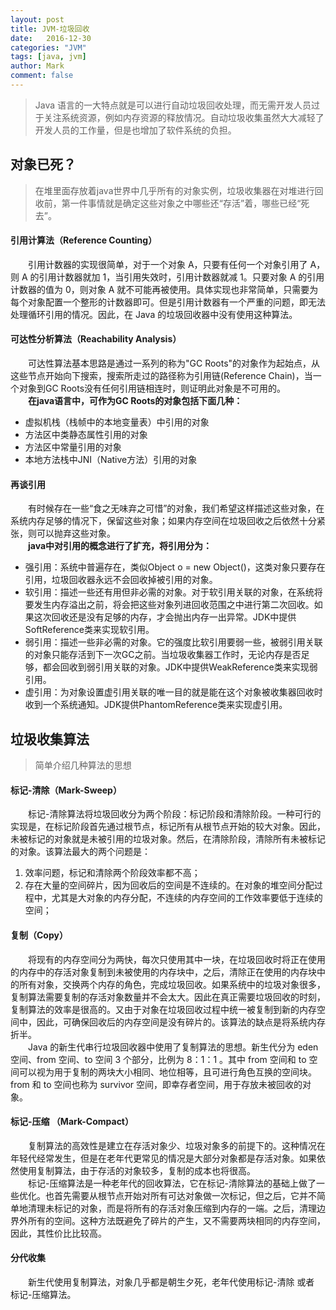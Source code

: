 ```yaml
---
layout: post
title: JVM-垃圾回收
date:   2016-12-30
categories: "JVM"
tags: [java, jvm]
author: Mark
comment: false
---
```


> Java 语言的一大特点就是可以进行自动垃圾回收处理，而无需开发人员过于关注系统资源，例如内存资源的释放情况。自动垃圾收集虽然大大减轻了开发人员的工作量，但是也增加了软件系统的负担。

## 对象已死？
> 在堆里面存放着java世界中几乎所有的对象实例，垃圾收集器在对堆进行回收前，第一件事情就是确定这些对象之中哪些还“存活”着，哪些已经“死去”。

#### 引用计算法（Reference Counting）
　　引用计数器的实现很简单，对于一个对象 A，只要有任何一个对象引用了 A，则 A 的引用计数器就加 1，当引用失效时，引用计数器就减 1。只要对象 A 的引用计数器的值为 0，则对象 A 就不可能再被使用。具体实现也非常简单，只需要为每个对象配置一个整形的计数器即可。但是引用计数器有一个严重的问题，即无法处理循环引用的情况。因此，在 Java 的垃圾回收器中没有使用这种算法。

#### 可达性分析算法（Reachability Analysis）
　　可达性算法基本思路是通过一系列的称为"GC Roots"的对象作为起始点，从这些节点开始向下搜索，搜索所走过的路径称为引用链(Reference Chain)，当一个对象到GC Roots没有任何引用链相连时，则证明此对象是不可用的。<br />
　　**在java语言中，可作为GC Roots的对象包括下面几种：**
  
 - 虚拟机栈（栈帧中的本地变量表）中引用的对象
 - 方法区中类静态属性引用的对象
 - 方法区中常量引用的对象
 - 本地方法栈中JNI（Native方法）引用的对象
 
#### 再谈引用
　　有时候存在一些“食之无味弃之可惜”的对象，我们希望这样描述这些对象，在系统内存足够的情况下，保留这些对象；如果内存空间在垃圾回收之后依然十分紧张，则可以抛弃这些对象。<br />
　　**java中对引用的概念进行了扩充，将引用分为：**
  
 - 强引用：系统中普遍存在，类似Object o = new Object()，这类对象只要存在引用，垃圾回收器永远不会回收掉被引用的对象。
 - 软引用：描述一些还有用但非必需的对象。对于软引用关联的对象，在系统将要发生内存溢出之前，将会把这些对象列进回收范围之中进行第二次回收。如果这次回收还是没有足够的内存，才会抛出内存一出异常。JDK中提供SoftReference类来实现软引用。
 - 弱引用：描述一些非必需的对象。它的强度比软引用要弱一些，被弱引用关联的对象只能存活到下一次GC之前。当垃圾收集器工作时，无论内存是否足够，都会回收到弱引用关联的对象。JDK中提供WeakReference类来实现弱引用。
 - 虚引用：为对象设置虚引用关联的唯一目的就是能在这个对象被收集器回收时收到一个系统通知。JDK提供PhantomReference类来实现虚引用。

## 垃圾收集算法
> 简单介绍几种算法的思想

#### 标记-清除（Mark-Sweep）
　　标记-清除算法将垃圾回收分为两个阶段：标记阶段和清除阶段。一种可行的实现是，在标记阶段首先通过根节点，标记所有从根节点开始的较大对象。因此，未被标记的对象就是未被引用的垃圾对象。然后，在清除阶段，清除所有未被标记的对象。该算法最大的两个问题是：
  
1. 效率问题，标记和清除两个阶段效率都不高；
2. 存在大量的空间碎片，因为回收后的空间是不连续的。在对象的堆空间分配过程中，尤其是大对象的内存分配，不连续的内存空间的工作效率要低于连续的空间；

#### 复制（Copy）
　　将现有的内存空间分为两快，每次只使用其中一块，在垃圾回收时将正在使用的内存中的存活对象复制到未被使用的内存块中，之后，清除正在使用的内存块中的所有对象，交换两个内存的角色，完成垃圾回收。如果系统中的垃圾对象很多，复制算法需要复制的存活对象数量并不会太大。因此在真正需要垃圾回收的时刻，复制算法的效率是很高的。又由于对象在垃圾回收过程中统一被复制到新的内存空间中，因此，可确保回收后的内存空间是没有碎片的。该算法的缺点是将系统内存折半。<br />
　　Java 的新生代串行垃圾回收器中使用了复制算法的思想。新生代分为 eden 空间、from 空间、to 空间 3 个部分，比例为 8：1：1 。其中 from 空间和 to 空间可以视为用于复制的两块大小相同、地位相等，且可进行角色互换的空间块。from 和 to 空间也称为 survivor 空间，即幸存者空间，用于存放未被回收的对象。
  
#### 标记-压缩 （Mark-Compact）
　　复制算法的高效性是建立在存活对象少、垃圾对象多的前提下的。这种情况在年轻代经常发生，但是在老年代更常见的情况是大部分对象都是存活对象。如果依然使用复制算法，由于存活的对象较多，复制的成本也将很高。<br />
　　标记-压缩算法是一种老年代的回收算法，它在标记-清除算法的基础上做了一些优化。也首先需要从根节点开始对所有可达对象做一次标记，但之后，它并不简单地清理未标记的对象，而是将所有的存活对象压缩到内存的一端。之后，清理边界外所有的空间。这种方法既避免了碎片的产生，又不需要两块相同的内存空间，因此，其性价比比较高。
  

#### 分代收集
　　新生代使用复制算法，对象几乎都是朝生夕死，老年代使用标记-清除 或者 标记-压缩算法。
  
  